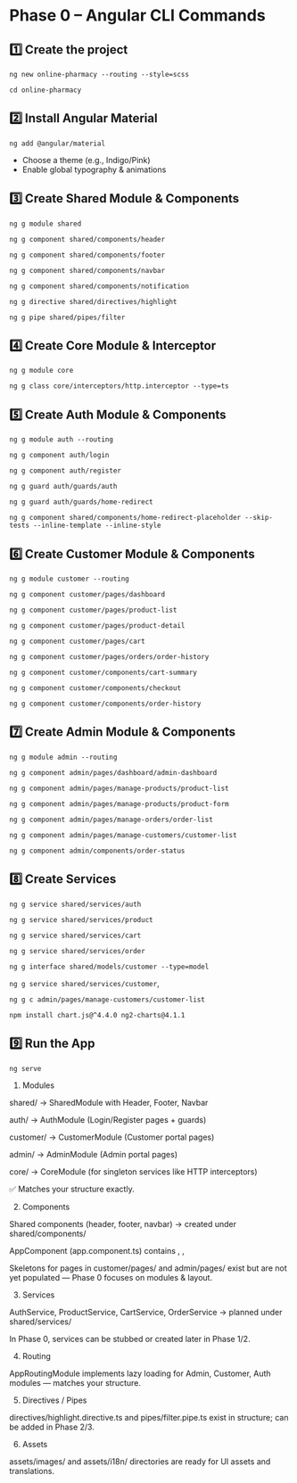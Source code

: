 # Phase 0 – Angular CLI Commands

## 1️⃣ Create the project

`ng new online-pharmacy --routing --style=scss`

`cd online-pharmacy`

## 2️⃣ Install Angular Material

`ng add @angular/material`

- Choose a theme (e.g., Indigo/Pink)
- Enable global typography & animations

## 3️⃣ Create Shared Module & Components

`ng g module shared`

`ng g component shared/components/header`

`ng g component shared/components/footer`

`ng g component shared/components/navbar`

`ng g component shared/components/notification`

`ng g directive shared/directives/highlight`

`ng g pipe shared/pipes/filter`

## 4️⃣ Create Core Module & Interceptor

`ng g module core`

`ng g class core/interceptors/http.interceptor --type=ts`

## 5️⃣ Create Auth Module & Components

`ng g module auth --routing`

`ng g component auth/login`

`ng g component auth/register`

`ng g guard auth/guards/auth`

`ng g guard auth/guards/home-redirect`

`ng g component shared/components/home-redirect-placeholder --skip-tests --inline-template --inline-style`

## 6️⃣ Create Customer Module & Components

`ng g module customer --routing`

`ng g component customer/pages/dashboard`

`ng g component customer/pages/product-list`

`ng g component customer/pages/product-detail`

`ng g component customer/pages/cart`

`ng g component customer/pages/orders/order-history`

`ng g component customer/components/cart-summary`

`ng g component customer/components/checkout`

`ng g component customer/components/order-history`

## 7️⃣ Create Admin Module & Components

`ng g module admin --routing`

`ng g component admin/pages/dashboard/admin-dashboard`

`ng g component admin/pages/manage-products/product-list`

`ng g component admin/pages/manage-products/product-form`

`ng g component admin/pages/manage-orders/order-list`

`ng g component admin/pages/manage-customers/customer-list`

`ng g component admin/components/order-status`

## 8️⃣ Create Services

`ng g service shared/services/auth`

`ng g service shared/services/product`

`ng g service shared/services/cart`

`ng g service shared/services/order`

`ng g interface shared/models/customer --type=model`

`ng g service shared/services/customer`,

`ng g c admin/pages/manage-customers/customer-list`

`npm install chart.js@^4.4.0 ng2-charts@4.1.1`

## 9️⃣ Run the App

`ng serve`


1. Modules

shared/ → SharedModule with Header, Footer, Navbar

auth/ → AuthModule (Login/Register pages + guards)

customer/ → CustomerModule (Customer portal pages)

admin/ → AdminModule (Admin portal pages)

core/ → CoreModule (for singleton services like HTTP interceptors)

✅ Matches your structure exactly.

2. Components

Shared components (header, footer, navbar) → created under shared/components/

AppComponent (app.component.ts) contains <app-header>, <router-outlet>, <app-footer>

Skeletons for pages in customer/pages/ and admin/pages/ exist but are not yet populated — Phase 0 focuses on modules & layout.

3. Services

AuthService, ProductService, CartService, OrderService → planned under shared/services/

In Phase 0, services can be stubbed or created later in Phase 1/2.

4. Routing

AppRoutingModule implements lazy loading for Admin, Customer, Auth modules — matches your structure.

5. Directives / Pipes

directives/highlight.directive.ts and pipes/filter.pipe.ts exist in structure; can be added in Phase 2/3.

6. Assets

assets/images/ and assets/i18n/ directories are ready for UI assets and translations.


